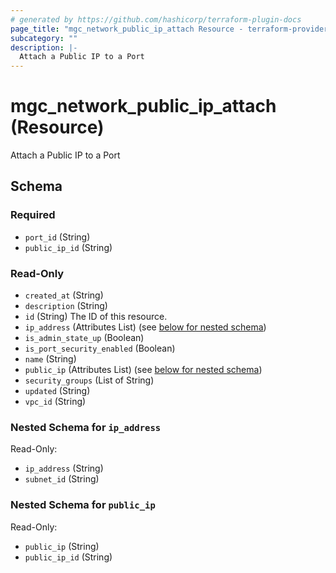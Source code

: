 ```yaml
---
# generated by https://github.com/hashicorp/terraform-plugin-docs
page_title: "mgc_network_public_ip_attach Resource - terraform-provider-mgc"
subcategory: ""
description: |-
  Attach a Public IP to a Port
---
```


# mgc_network_public_ip_attach (Resource)

Attach a Public IP to a Port



<!-- schema generated by tfplugindocs -->
## Schema

### Required

- `port_id` (String)
- `public_ip_id` (String)

### Read-Only

- `created_at` (String)
- `description` (String)
- `id` (String) The ID of this resource.
- `ip_address` (Attributes List) (see [below for nested schema](#nestedatt--ip_address))
- `is_admin_state_up` (Boolean)
- `is_port_security_enabled` (Boolean)
- `name` (String)
- `public_ip` (Attributes List) (see [below for nested schema](#nestedatt--public_ip))
- `security_groups` (List of String)
- `updated` (String)
- `vpc_id` (String)

<a id="nestedatt--ip_address"></a>
### Nested Schema for `ip_address`

Read-Only:

- `ip_address` (String)
- `subnet_id` (String)


<a id="nestedatt--public_ip"></a>
### Nested Schema for `public_ip`

Read-Only:

- `public_ip` (String)
- `public_ip_id` (String)
